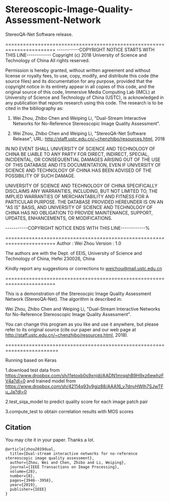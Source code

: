 # Stereoscopic-Image-Quality-Assessment-Network
StereoQA-Net Software release.

=======================================================================
-----------COPYRIGHT NOTICE STARTS WITH THIS LINE------------
Copyright (c) 2018 University of Science and Technology of China
All rights reserved.

Permission is hereby granted, without written agreement and without license or royalty fees, to use, copy, 
modify, and distribute this code (the source files) and its documentation for
any purpose, provided that the copyright notice in its entirety appear in all copies of this code, and the 
original source of this code, Immersive Media Computing Lab (IMCL) at University of Science and Technology of China 
(USTC), is acknowledged in any publication that reports research using this code. The research is to be cited
in the bibliography as:

1)  Wei Zhou, Zhibo Chen and Weiping Li, "Dual-Stream Interactive Networks for No-Reference Stereoscopic Image Quality Assessment".

2)  Wei Zhou, Zhibo Chen and Weiping Li, "StereoQA-Net Software Release", 
    URL: http://staff.ustc.edu.cn/~chenzhibo/resources.html, 2018

IN NO EVENT SHALL UNIVERSITY OF SCIENCE AND TECHNOLOGY OF CHINA BE LIABLE TO ANY PARTY FOR DIRECT, INDIRECT, SPECIAL, INCIDENTAL, 
OR CONSEQUENTIAL DAMAGES ARISING OUT OF THE USE OF THIS DATABASE AND ITS DOCUMENTATION, EVEN IF UNIVERSITY OF SCIENCE AND TECHNOLOGY OF CHINA
HAS BEEN ADVISED OF THE POSSIBILITY OF SUCH DAMAGE.

UNIVERSITY OF SCIENCE AND TECHNOLOGY OF CHINA SPECIFICALLY DISCLAIMS ANY WARRANTIES, INCLUDING, BUT NOT LIMITED TO, THE IMPLIED 
WARRANTIES OF MERCHANTABILITY AND FITNESS FOR A PARTICULAR PURPOSE. THE DATABASE PROVIDED HEREUNDER IS ON AN "AS IS" BASIS,
AND UNIVERSITY OF SCIENCE AND TECHNOLOGY OF CHINA HAS NO OBLIGATION TO PROVIDE MAINTENANCE, SUPPORT, UPDATES, ENHANCEMENTS, OR MODIFICATIONS.

-----------COPYRIGHT NOTICE ENDS WITH THIS LINE------------%

=======================================================================
Author  : Wei Zhou
Version : 1.0

The authors are with the Dept. of EEIS, University of Science and Technology of China, Hefei 230026, China

Kindly report any suggestions or corrections to weichou@mail.ustc.edu.cn

=======================================================================

This is a demonstration of the Stereoscpic Image Quality Assessment Network (StereoQA-Net). The algorithm is described in:

Wei Zhou, Zhibo Chen and Weiping Li, "Dual-Stream Interactive Networks for No-Reference Stereoscopic Image Quality Assessment".

You can change this program as you like and use it anywhere, but please
refer to its original source (cite our paper and our web page at
http://staff.ustc.edu.cn/~chenzhibo/resources.html, 2018).

========================================================================

Running based on Keras 

1.download test data from https://www.dropbox.com/sh/l1etoxb0s9xnjdi/AADN1mrqghB9H9xz6ewhzFV4a?dl=0 and trained model from https://www.dropbox.com/sh/42114q93y9gjz88/AAA16_v7dnyHWlh7SJwTFu_Ja?dl=0

2.test_siqa_model to predict quality score for each image patch pair

3.compute_test to obtain correlation results with MOS scores

## Citation
You may cite it in your paper. Thanks a lot.

```
@article{zhou2019dual,
  title={Dual-stream interactive networks for no-reference stereoscopic image quality assessment},
  author={Zhou, Wei and Chen, Zhibo and Li, Weiping},
  journal={IEEE Transactions on Image Processing},
  volume={28},
  number={8},
  pages={3946--3958},
  year={2019},
  publisher={IEEE}
}
```
